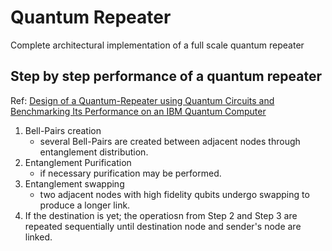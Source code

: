 # Quantum Repeater

Complete architectural implementation of a full scale quantum repeater

## Step by step performance of a quantum repeater

Ref: [Design of a Quantum-Repeater using Quantum Circuits and Benchmarking Its Performance on an IBM Quantum Computer](https://link.springer.com/article/10.1007/s11128-021-03189-8)

1. Bell-Pairs creation
    - several Bell-Pairs are created between adjacent nodes through entanglement distribution.
2. Entanglement Purification
    - if necessary purification may be performed.
3. Entanglement swapping
    - two adjacent nodes with high fidelity qubits undergo swapping to produce a longer link.
4. If the destination is yet; the operatiosn from Step $2$ and Step $3$ are repeated sequentially until destination node and sender's node are linked.
